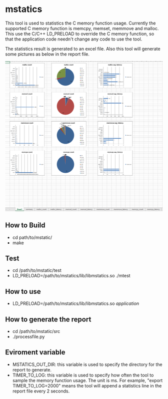 # mstatics 

This tool is used to statistics the C memory function usage. Currently the supported C memory function is memcpy, memset, memmove and malloc. This use the C/C++ LD_PRELOAD to override the C memory function, so that the application code needn't change any code to use the tool.

The statistics result is generated to an excel file. Also this tool will generate some pictures as below in the report file.

![image info](./Capture.PNG)


## How to Build

* cd path/to/mstatic/
* make

## Test 
* cd /path/to/mstatic/test
* LD_PRELOAD=/path/to/mstatics/lib/libmstatics.so ./mtest

## How to use
*  LD_PRELOAD=/path/to/mstatics/lib/libmstatics.so *application*

## How to generate the report
* cd /path/to/mstatic/src
* ./processfile.py

## Eviroment variable
* MSTATICS_OUT_DIR: this variable is used to specify the directory for the report to generate.
* TIMER_TO_LOG: this variable is used to specify how often the tool to sample the memory function usage. The unit is ms. For example, "export TIMER_TO_LOG=2000" means the tool will append a statistics line in the report file every 2 seconds.

